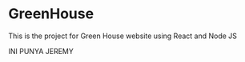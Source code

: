 # GreenHouse

This is the project for Green House website using React and Node JS

INI PUNYA JEREMY
